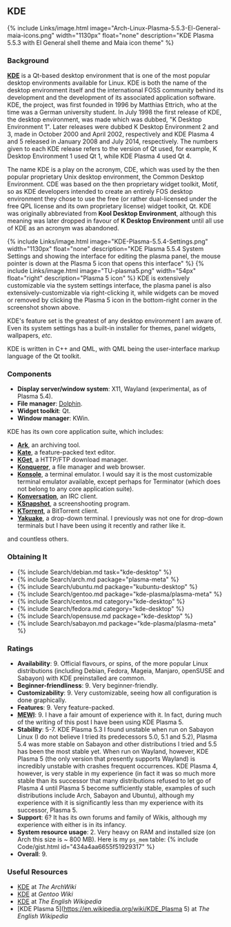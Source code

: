 ## KDE
{% include Links/image.html image="Arch-Linux-Plasma-5.5.3-El-General-maia-icons.png" width="1130px" float="none" description="KDE Plasma 5.5.3 with El General shell theme and Maia icon theme" %}

### Background
[**KDE**](https://www.kde.org/) is a Qt-based desktop environment that is one of the most popular desktop environments available for Linux. KDE is both the name of the desktop environment itself and the international FOSS community behind its development and the development of its associated application software. KDE, the project, was first founded in 1996 by Matthias Ettrich, who at the time was a German university student. In July 1998 the first release of KDE, the desktop environment, was made which was dubbed, "K Desktop Environment 1". Later releases were dubbed K Desktop Environment 2 and 3, made in October 2000 and April 2002, respectively and KDE Plasma 4 and 5 released in January 2008 and July 2014, respectively. The numbers given to each KDE release refers to the version of Qt used, for example, K Desktop Environment 1 used Qt 1, while KDE Plasma 4 used Qt 4.

The name KDE is a play on the acronym, CDE, which was used by the then popular proprietary Unix desktop environment, the Common Desktop Environment. CDE was based on the then proprietary widget toolkit, Motif, so as KDE developers intended to create an entirely FOS desktop environment they chose to use the free (or rather dual-licensed under the free QPL license and its own proprietary license) widget toolkit, Qt. KDE was originally abbreviated from **Kool Desktop Environment**, although this meaning was later dropped in favour of **K Desktop Environment** until all use of KDE as an acronym was abandoned.

{% include Links/image.html image="KDE-Plasma-5.5.4-Settings.png" width="1130px" float="none" description="KDE Plasma 5.5.4 System Settings and showing the interface for editing the plasma panel, the mouse pointer is down at the Plasma 5 icon that opens this interface" %}
{% include Links/image.html image="TU-plasma5.png" width="54px" float="right" description="Plasma 5 icon" %}
KDE is extensively customizable via the system settings interface, the plasma panel is also extensively-customizable via right-clicking it, while widgets can be moved or removed by clicking the Plasma 5 icon in the bottom-right corner in the screenshot shown above.

KDE's feature set is the greatest of any desktop environment I am aware of. Even its system settings has a built-in installer for themes, panel widgets, wallpapers, *etc.*

KDE is written in C++ and QML, with QML being the user-interface markup language of the Qt toolkit.

### Components
* **Display server/window system**: X11, Wayland (experimental, as of Plasma 5.4).
* **File manager**: [Dolphin](https://www.kde.org/applications/system/dolphin/).
* **Widget toolkit**: Qt.
* **Window manager**: KWin.

KDE has its own core application suite, which includes:

* [**Ark**](https://www.kde.org/applications/utilities/ark/), an archiving tool.
* [**Kate**](https://www.kde.org/applications/utilities/kate/), a feature-packed text editor.
* [**KGet**](https://www.kde.org/applications/internet/kget/), a HTTP/FTP download manager.
* [**Konqueror**](https://www.kde.org/applications/internet/konqueror/), a file manager and web browser.
* [**Konsole**](https://www.kde.org/applications/system/konsole/), a terminal emulator. I would say it is the most customizable terminal emulator available, except perhaps for Terminator (which does not belong to any core application suite).
* [**Konversation**](https://www.kde.org/applications/internet/konversation/), an IRC client.
* [**KSnapshot**](https://www.kde.org/applications/graphics/ksnapshot/), a screenshooting program.
* [**KTorrent**](https://www.kde.org/applications/internet/ktorrent/), a BitTorrent client.
* [**Yakuake**](https://www.kde.org/applications/system/yakuake/), a drop-down terminal. I previously was not one for drop-down terminals but I have been using it recently and rather like it.

and countless others.

### Obtaining It
* {% include Search/debian.md task="kde-desktop" %}
* {% include Search/arch.md package="plasma-meta" %}
* {% include Search/ubuntu.md package="kubuntu-desktop" %}
* {% include Search/gentoo.md package="kde-plasma/plasma-meta" %}
* {% include Search/centos.md category="kde-desktop" %}
* {% include Search/fedora.md category="kde-desktop" %}
* {% include Search/opensuse.md package="kde-desktop" %}
* {% include Search/sabayon.md package="kde-plasma/plasma-meta" %}

### Ratings
* **Availability**: 9. Official flavours, or spins, of the more popular Linux distributions (including Debian, Fedora, Mageia, Manjaro, openSUSE and Sabayon) with KDE preinstalled are common.
* **Beginner-friendliness**: 9. Very beginner-friendly.
* **Customizability**: 9. Very customizable, seeing how all configuration is done graphically.
* **Features**: 9. Very feature-packed.
* <abbr title="My Experience With It">**MEWI**</abbr>: 9. I have a fair amount of experience with it. In fact, during much of the writing of this post I have been using KDE Plasma 5.
* **Stability**: 5-7. KDE Plasma 5.3 I found unstable when run on Sabayon Linux (I do not believe I tried its predecessors 5.0, 5.1 and 5.2), Plasma 5.4 was more stable on Sabayon and other distributions I tried and 5.5 has been the most stable yet. When run on Wayland, however, KDE Plasma 5 (the only version that presently supports Wayland) is incredibly unstable with crashes frequent occurrences. KDE Plasma 4, however, is very stable in my experience (in fact it was so much more stable than its successor that many distributions refused to let go of Plasma 4 until Plasma 5 become sufficiently stable, examples of such distributions include Arch, Sabayon and Ubuntu), although my experience with it is significantly less than my experience with its successor, Plasma 5.
* **Support**: 6? It has its own forums and family of Wikis, although my experience with either is in its infancy.
* **System resource usage**: 2. Very heavy on RAM and installed size (on Arch this size is ~ 800 MB). Here is my `ps_mem` table: {% include Code/gist.html id="434a4aa6655f51929317" %}
* **Overall**: 9.

### Useful Resources
* [KDE](https://wiki.archlinux.org/index.php/KDE) at *The ArchWiki*
* [KDE](https://wiki.gentoo.org/wiki/KDE) at *Gentoo Wiki*
* [KDE](https://en.wikipedia.org/wiki/KDE) at *The English Wikipedia*
* [KDE Plasma 5](https://en.wikipedia.org/wiki/KDE_Plasma 5) at *The English Wikipedia*
